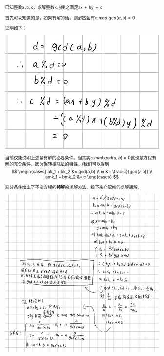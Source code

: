 



已知整数`a,b,c`，求解整数`x,y`使之满足`ax + by = c`



首先可以知道的是，如果有解的话，则必然会有$c\ mod\ gcd(a,b) = 0$

证明如下：

![image-20230507150119917](img/image-20230507150119917.png)

当前仅能说明上述是有解的必要条件。但其实$c\ mod\ gcd(a,b) = 0$这也是方程有解的充分条件，因为辗转相除法的特性，/我们可以得到 
$$
\begin{cases}
ak_1 + bk_2 &= gcd(a,b) \\
m &= \frac{c}{gcd(a,b)} \\ 
amk_1 + bmk_2 &= c
\end{cases}
$$



充分条件给出了不定方程的**特解**的求解方法，接下来介绍如何求解通解。

![image-20230507154025992](img/image-20230507154025992.png)



